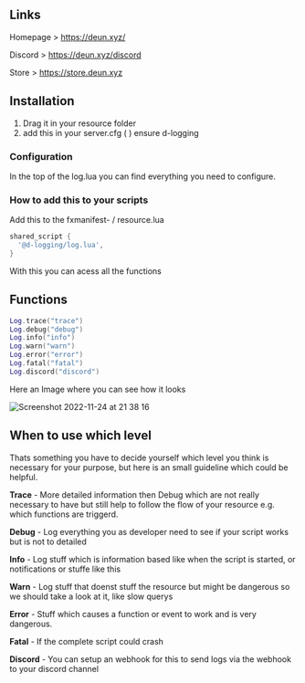 ## Links

Homepage > https://deun.xyz/

Discord > https://deun.xyz/discord

Store > https://store.deun.xyz

## Installation

1. Drag it in your resource folder
2. add this in your server.cfg ( )
   ensure d-logging

### Configuration

In the top of the log.lua you can find everything you need to configure.

### How to add this to your scripts

Add this to the fxmanifest- / resource.lua

```lua
shared_script {
  '@d-logging/log.lua',
}
```

With this you can acess all the functions

## Functions

```lua
Log.trace("trace")
Log.debug("debug")
Log.info("info")
Log.warn("warn")
Log.error("error")
Log.fatal("fatal")
Log.discord("discord")

```

Here an Image where you can see how it looks

![Screenshot 2022-11-24 at 21 38 16](https://user-images.githubusercontent.com/116830002/203861349-98dfc31a-edfa-4f8e-a493-7ce2210afab1.png)

## When to use which level

Thats something you have to decide yourself which level you think is necessary for your purpose, but here is an small guideline which could be helpful.

**Trace** - More detailed information then Debug which are not really necessary to have but still help to follow the flow of your resource e.g. which functions are triggerd.

**Debug** - Log everything you as developer need to see if your script works but is not to detailed

**Info** - Log stuff which is information based like when the script is started, or notifications or stuffe like this

**Warn** - Log stuff that doenst stuff the resource but might be dangerous so we should take a look at it, like slow querys

**Error** - Stuff which causes a function or event to work and is very dangerous.

**Fatal** - If the complete script could crash

**Discord** - You can setup an webhook for this to send logs via the webhook to your discord channel
